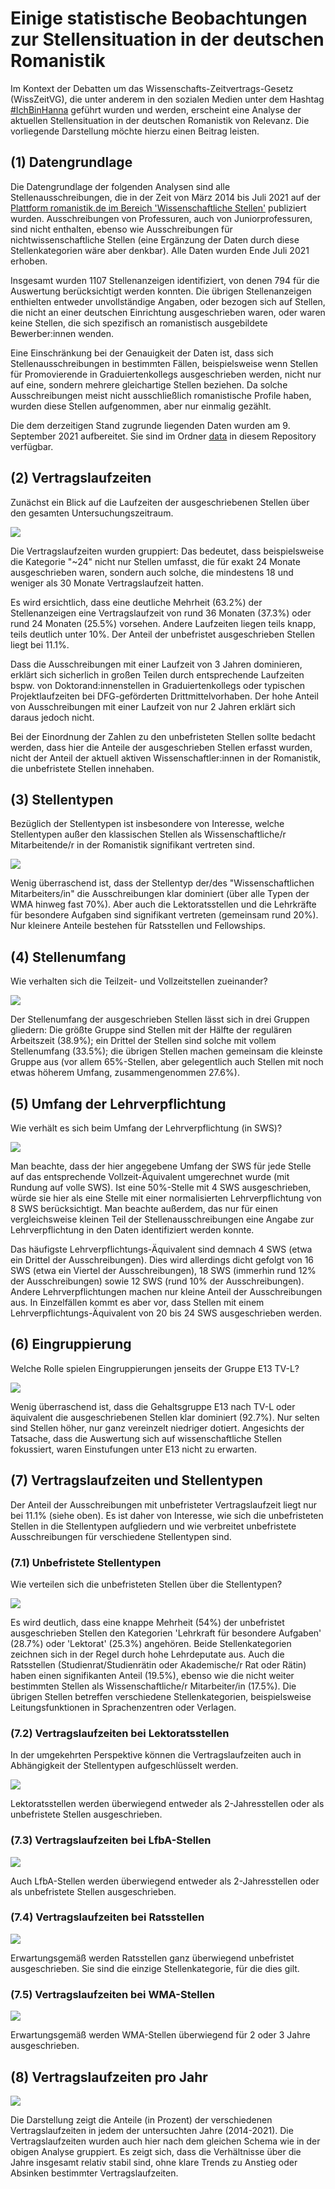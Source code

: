 # Einige statistische Beobachtungen zur Stellensituation in der deutschen Romanistik

Im Kontext der Debatten um das Wissenschafts-Zeitvertrags-Gesetz (WissZeitVG), die unter anderem in den sozialen Medien unter dem Hashtag [#IchBinHanna](https://twitter.com/search?q=%23ichbinhannah&src=typed_query&f=live) geführt wurden und werden, erscheint eine Analyse der aktuellen Stellensituation in der deutschen Romanistik von Relevanz. Die vorliegende Darstellung möchte hierzu einen Beitrag leisten. 



## (1) Datengrundlage

Die Datengrundlage der folgenden Analysen sind alle Stellenausschreibungen, die in der Zeit von März 2014 bis Juli 2021 auf der [Plattform romanistik.de im Bereich 'Wissenschaftliche Stellen'](https://romanistik.de/aktuelles/stellen/wissenschaftliche-stellen) publiziert wurden. Ausschreibungen von Professuren, auch von Juniorprofessuren, sind nicht enthalten, ebenso wie Ausschreibungen für nichtwissenschaftliche Stellen (eine Ergänzung der Daten durch diese Stellenkategorien wäre aber denkbar). Alle Daten wurden Ende Juli 2021 erhoben. 

Insgesamt wurden 1107 Stellenanzeigen identifiziert, von denen 794 für die Auswertung berücksichtigt werden konnten. Die übrigen Stellenanzeigen enthielten entweder unvollständige Angaben, oder bezogen sich auf Stellen, die nicht an einer deutschen Einrichtung ausgeschrieben waren, oder waren keine Stellen, die sich spezifisch an romanistisch ausgebildete Bewerber:innen wenden. 

Eine Einschränkung bei der Genauigkeit der Daten ist, dass sich Stellenausschreibungen in bestimmten Fällen, beispielsweise wenn Stellen für Promovierende in Graduiertenkollegs ausgeschrieben werden, nicht nur auf eine, sondern mehrere gleichartige Stellen beziehen. Da solche Ausschreibungen meist nicht ausschließlich romanistische Profile haben, wurden diese Stellen aufgenommen, aber nur einmalig gezählt. 

Die dem derzeitigen Stand zugrunde liegenden Daten wurden am 9. September 2021 aufbereitet. Sie sind im Ordner [data](https://github.com/christofs/romstat/tree/main/data) in diesem Repository verfügbar. 


## (2) Vertragslaufzeiten 

Zunächst ein Blick auf die Laufzeiten der ausgeschriebenen Stellen über den gesamten Untersuchungszeitraum. 

![](img/romanistik_befristungsdauer.svg)

Die Vertragslaufzeiten wurden gruppiert: Das bedeutet, dass beispielsweise die Kategorie "~24" nicht nur Stellen umfasst, die für exakt 24 Monate ausgeschrieben waren, sondern auch solche, die mindestens 18 und weniger als 30 Monate Vertragslaufzeit hatten.

Es wird ersichtlich, dass eine deutliche Mehrheit (63.2%) der Stellenanzeigen eine Vertragslaufzeit von rund 36 Monaten (37.3%) oder rund 24 Monaten (25.5%) vorsehen. Andere Laufzeiten liegen teils knapp, teils deutlich unter 10%. Der Anteil der unbefristet ausgeschrieben Stellen liegt bei 11.1%. 

Dass die Ausschreibungen mit einer Laufzeit von 3 Jahren dominieren, erklärt sich sicherlich in großen Teilen durch entsprechende Laufzeiten bspw. von Doktorand:innenstellen in Graduiertenkollegs oder typischen Projektlaufzeiten bei DFG-geförderten Drittmittelvorhaben. Der hohe Anteil von Ausschreibungen mit einer Laufzeit von nur 2 Jahren erklärt sich daraus jedoch nicht. 

Bei der Einordnung der Zahlen zu den unbefristeten Stellen sollte bedacht werden, dass hier die Anteile der ausgeschrieben Stellen erfasst wurden, nicht der Anteil der aktuell aktiven Wissenschaftler:innen in der Romanistik, die unbefristete Stellen innehaben. 


## (3) Stellentypen 

Bezüglich der Stellentypen ist insbesondere von Interesse, welche Stellentypen außer den klassischen Stellen als Wissenschaftliche/r Mitarbeitende/r in der Romanistik signifikant vertreten sind. 

![](img/romanistik_stellentyp.svg)

Wenig überraschend ist, dass der Stellentyp der/des "Wissenschaftlichen Mitarbeiters/in" die Ausschreibungen klar dominiert (über alle Typen der WMA hinweg fast 70%). Aber auch die Lektoratsstellen und die Lehrkräfte für besondere Aufgaben sind signifikant vertreten (gemeinsam rund 20%). Nur kleinere Anteile bestehen für Ratsstellen und Fellowships. 


## (4) Stellenumfang

Wie verhalten sich die Teilzeit- und Vollzeitstellen zueinander?

![](img/romanistik_stellenumfang.svg)

Der Stellenumfang der ausgeschrieben Stellen lässt sich in drei Gruppen gliedern: Die größte Gruppe sind Stellen mit der Hälfte der regulären Arbeitszeit (38.9%); ein Drittel der Stellen sind solche mit vollem Stellenumfang (33.5%); die übrigen Stellen machen gemeinsam die kleinste Gruppe aus (vor allem 65%-Stellen, aber gelegentlich auch Stellen mit noch etwas höherem Umfang, zusammengenommen 27.6%). 


## (5) Umfang der Lehrverpflichtung

Wie verhält es sich beim Umfang der Lehrverpflichtung (in SWS)?
 
![](img/romanistik_sws-voll.svg) 

Man beachte, dass der hier angegebene Umfang der SWS für jede Stelle auf das entsprechende Vollzeit-Äquivalent umgerechnet wurde (mit Rundung auf volle SWS). Ist eine 50%-Stelle mit 4 SWS ausgeschrieben, würde sie hier als eine Stelle mit einer normalisierten Lehrverpflichtung von 8 SWS berücksichtigt. Man beachte außerdem, das nur für einen vergleichsweise kleinen Teil der Stellenausschreibungen eine Angabe zur Lehrverpflichtung in den Daten identifiziert werden konnte. 

Das häufigste Lehrverpflichtungs-Äquivalent sind demnach 4 SWS (etwa ein Drittel der Ausschreibungen). Dies wird allerdings dicht gefolgt von 16 SWS (etwa ein Viertel der Ausschreibungen), 18 SWS (immerhin rund 12% der Ausschreibungen) sowie 12 SWS (rund 10% der Ausschreibungen). Andere Lehrverpflichtungen machen nur kleine Anteil der Ausschreibungen aus. In Einzelfällen kommt es aber vor, dass Stellen mit einem Lehrverpflichtungs-Äquivalent von 20 bis 24 SWS ausgeschrieben werden. 

## (6) Eingruppierung

Welche Rolle spielen Eingruppierungen jenseits der Gruppe E13 TV-L?

![](img/romanistik_eingruppierung.svg)

Wenig überraschend ist, dass die Gehaltsgruppe E13 nach TV-L oder äquivalent die ausgeschriebenen Stellen klar dominiert (92.7%). Nur selten sind Stellen höher, nur ganz vereinzelt niedriger dotiert. Angesichts der Tatsache, dass die Auswertung sich auf wissenschaftliche Stellen fokussiert, waren Einstufungen unter E13 nicht zu erwarten. 


## (7) Vertragslaufzeiten und Stellentypen 

Der Anteil der Ausschreibungen mit unbefristeter Vertragslaufzeit liegt nur bei 11.1% (siehe oben). Es ist daher von Interesse, wie sich die unbefristeten Stellen in die Stellentypen aufgliedern und wie verbreitet unbefristete Ausschreibungen für verschiedene Stellentypen sind. 


### (7.1) Unbefristete Stellentypen

Wie verteilen sich die unbefristeten Stellen über die Stellentypen? 

![](img/romanistik_unbefristete-stellentypen.svg)

Es wird deutlich, dass eine knappe Mehrheit (54%) der unbefristet ausgeschrieben Stellen den Kategorien 'Lehrkraft für besondere Aufgaben' (28.7%) oder 'Lektorat' (25.3%) angehören. Beide Stellenkategorien zeichnen sich in der Regel durch hohe Lehrdeputate aus. Auch die Ratsstellen (Studienrat/Studienrätin oder Akademische/r Rat oder Rätin) haben einen signifikanten Anteil (19.5%), ebenso wie die nicht weiter bestimmten Stellen als Wissenschaftliche/r Mitarbeiter/in (17.5%). Die übrigen Stellen betreffen verschiedene Stellenkategorien, beispielsweise Leitungsfunktionen in Sprachenzentren oder Verlagen. 

### (7.2) Vertragslaufzeiten bei Lektoratsstellen

In der umgekehrten Perspektive können die Vertragslaufzeiten auch in Abhängigkeit der Stellentypen aufgeschlüsselt werden. 

![](img/romanistik_laufzeit-lektorat.svg)

Lektoratsstellen werden überwiegend entweder als 2-Jahresstellen oder als unbefristete Stellen ausgeschrieben. 


### (7.3) Vertragslaufzeiten bei LfbA-Stellen

![](img/romanistik_laufzeit-lfba.svg)

Auch LfbA-Stellen werden überwiegend entweder als 2-Jahresstellen oder als unbefristete Stellen ausgeschrieben. 


### (7.4) Vertragslaufzeiten bei Ratsstellen

![](img/romanistik_laufzeit-rat.svg)

Erwartungsgemäß werden Ratsstellen ganz überwiegend unbefristet ausgeschrieben. Sie sind die einzige Stellenkategorie, für die dies gilt.  


### (7.5) Vertragslaufzeiten bei WMA-Stellen

![](img/romanistik_laufzeit-wma.svg)

Erwartungsgemäß werden WMA-Stellen überwiegend für 2 oder 3 Jahre ausgeschrieben. 


## (8) Vertragslaufzeiten pro Jahr

![](img/romanistik_jahr-dauer_barchart.svg)

Die Darstellung zeigt die Anteile (in Prozent) der verschiedenen Vertragslaufzeiten in jedem der untersuchten Jahre (2014-2021). Die Vertragslaufzeiten wurden auch hier nach dem gleichen Schema wie in der obigen Analyse gruppiert. Es zeigt sich, dass die Verhältnisse über die Jahre insgesamt relativ stabil sind, ohne klare Trends zu Anstieg oder Absinken bestimmter Vertragslaufzeiten. 




